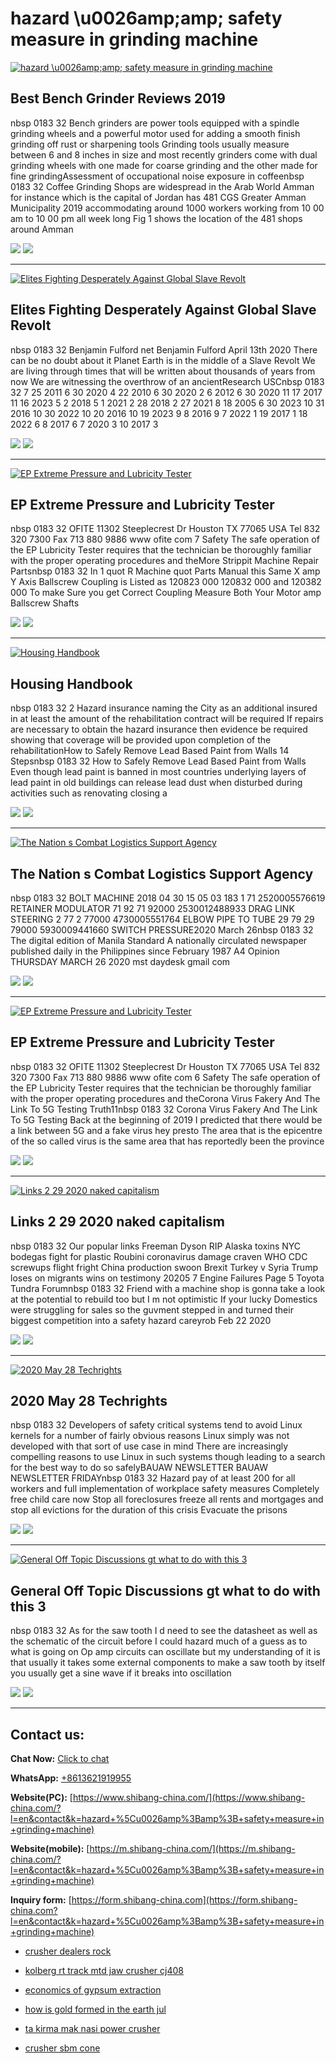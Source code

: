 # hazard \u0026amp;amp; safety measure in grinding machine

<a href="https://swt.shibang-china.com/?l=en&img&k=hazard+%5Cu0026amp%3Bamp%3B+safety+measure+in+grinding+machine" target="_blank">![hazard \u0026amp;amp; safety measure in grinding machine](http://static.shibang-china.com/all-800x300/1159.jpg)</a>

## Best Bench Grinder Reviews 2019
nbsp 0183 32 Bench grinders are power tools equipped with a spindle grinding wheels and a powerful motor used for adding a smooth finish grinding off rust or sharpening tools Grinding tools usually measure between 6 and 8 inches in size and most recently grinders come with dual grinding wheels with one made for coarse grinding and the other made for fine grindingAssessment of occupational noise exposure in coffeenbsp 0183 32 Coffee Grinding Shops are widespread in the Arab World Amman for instance which is the capital of Jordan has 481 CGS Greater Amman Municipality 2019 accommodating around 1000 workers working from 10 00 am to 10 00 pm all week long Fig 1 shows the location of the 481 shops around Amman


<a href="https://whatsapp.shibangsoft.com/WhatsApp.php" target="_blank" title="WhatsApp">![](http://static.shibang-china.com/icon/whatsapp.png)</a> <a href="https://swt.shibang-china.com/?l=en&icon&k=hazard+%5Cu0026amp%3Bamp%3B+safety+measure+in+grinding+machine" target="_blank">![](http://static.shibang-china.com/icon/chat-en.png)</a>

---

<a href="https://swt.shibang-china.com/?l=en&img&k=hazard+%5Cu0026amp%3Bamp%3B+safety+measure+in+grinding+machine" target="_blank">![Elites Fighting Desperately Against Global Slave Revolt](http://static.shibang-china.com/all-800x300/915.jpg)</a>

## Elites Fighting Desperately Against Global Slave Revolt
nbsp 0183 32 Benjamin Fulford net Benjamin Fulford April 13th 2020 There can be no doubt about it Planet Earth is in the middle of a Slave Revolt We are living through times that will be written about thousands of years from now We are witnessing the overthrow of an ancientResearch USCnbsp 0183 32 7 25 2011 6 30 2020 4 22 2010 6 30 2020 2 6 2012 6 30 2020 11 17 2017 11 16 2023 5 2 2018 5 1 2021 2 28 2018 2 27 2021 8 18 2005 6 30 2023 10 31 2016 10 30 2022 10 20 2016 10 19 2023 9 8 2016 9 7 2022 1 19 2017 1 18 2022 6 8 2017 6 7 2020 3 10 2017 3


<a href="https://whatsapp.shibangsoft.com/WhatsApp.php" target="_blank" title="WhatsApp">![](http://static.shibang-china.com/icon/whatsapp.png)</a> <a href="https://swt.shibang-china.com/?l=en&icon&k=hazard+%5Cu0026amp%3Bamp%3B+safety+measure+in+grinding+machine" target="_blank">![](http://static.shibang-china.com/icon/chat-en.png)</a>

---

<a href="https://swt.shibang-china.com/?l=en&img&k=hazard+%5Cu0026amp%3Bamp%3B+safety+measure+in+grinding+machine" target="_blank">![EP Extreme Pressure and Lubricity Tester](http://static.shibang-china.com/all-800x300/1407.jpg)</a>

## EP Extreme Pressure and Lubricity Tester
nbsp 0183 32 OFITE 11302 Steeplecrest Dr Houston TX 77065 USA Tel 832 320 7300 Fax 713 880 9886 www ofite com 7 Safety The safe operation of the EP Lubricity Tester requires that the technician be thoroughly familiar with the proper operating procedures and theMore Strippit Machine Repair Partsnbsp 0183 32 In 1 quot R Machine quot Parts Manual this Same X amp Y Axis Ballscrew Coupling is Listed as 120823 000 120832 000 and 120382 000 To make Sure you get Correct Coupling Measure Both Your Motor amp Ballscrew Shafts


<a href="https://whatsapp.shibangsoft.com/WhatsApp.php" target="_blank" title="WhatsApp">![](http://static.shibang-china.com/icon/whatsapp.png)</a> <a href="https://swt.shibang-china.com/?l=en&icon&k=hazard+%5Cu0026amp%3Bamp%3B+safety+measure+in+grinding+machine" target="_blank">![](http://static.shibang-china.com/icon/chat-en.png)</a>

---

<a href="https://swt.shibang-china.com/?l=en&img&k=hazard+%5Cu0026amp%3Bamp%3B+safety+measure+in+grinding+machine" target="_blank">![Housing Handbook](http://static.shibang-china.com/all-800x300/647.jpg)</a>

## Housing Handbook
nbsp 0183 32 2 Hazard insurance naming the City as an additional insured in at least the amount of the rehabilitation contract will be required If repairs are necessary to obtain the hazard insurance then evidence be required showing that coverage will be provided upon completion of the rehabilitationHow to Safely Remove Lead Based Paint from Walls 14 Stepsnbsp 0183 32 How to Safely Remove Lead Based Paint from Walls Even though lead paint is banned in most countries underlying layers of lead paint in old buildings can release lead dust when disturbed during activities such as renovating closing a


<a href="https://whatsapp.shibangsoft.com/WhatsApp.php" target="_blank" title="WhatsApp">![](http://static.shibang-china.com/icon/whatsapp.png)</a> <a href="https://swt.shibang-china.com/?l=en&icon&k=hazard+%5Cu0026amp%3Bamp%3B+safety+measure+in+grinding+machine" target="_blank">![](http://static.shibang-china.com/icon/chat-en.png)</a>

---

<a href="https://swt.shibang-china.com/?l=en&img&k=hazard+%5Cu0026amp%3Bamp%3B+safety+measure+in+grinding+machine" target="_blank">![The Nation s Combat Logistics Support Agency](http://static.shibang-china.com/all-800x300/1401.jpg)</a>

## The Nation s Combat Logistics Support Agency
nbsp 0183 32 BOLT MACHINE 2018 04 30 15 05 03 183 1 71 2520005576619 RETAINER MODULATOR 71 92 71 92000 2530012488933 DRAG LINK STEERING 2 77 2 77000 4730005551764 ELBOW PIPE TO TUBE 29 79 29 79000 5930009441660 SWITCH PRESSURE2020 March 26nbsp 0183 32 The digital edition of Manila Standard A nationally circulated newspaper published daily in the Philippines since February 1987 A4 Opinion THURSDAY MARCH 26 2020 mst daydesk gmail com


<a href="https://whatsapp.shibangsoft.com/WhatsApp.php" target="_blank" title="WhatsApp">![](http://static.shibang-china.com/icon/whatsapp.png)</a> <a href="https://swt.shibang-china.com/?l=en&icon&k=hazard+%5Cu0026amp%3Bamp%3B+safety+measure+in+grinding+machine" target="_blank">![](http://static.shibang-china.com/icon/chat-en.png)</a>

---

<a href="https://swt.shibang-china.com/?l=en&img&k=hazard+%5Cu0026amp%3Bamp%3B+safety+measure+in+grinding+machine" target="_blank">![EP Extreme Pressure and Lubricity Tester](http://static.shibang-china.com/all-800x300/1276.jpg)</a>

## EP Extreme Pressure and Lubricity Tester
nbsp 0183 32 OFITE 11302 Steeplecrest Dr Houston TX 77065 USA Tel 832 320 7300 Fax 713 880 9886 www ofite com 6 Safety The safe operation of the EP Lubricity Tester requires that the technician be thoroughly familiar with the proper operating procedures and theCorona Virus Fakery And The Link To 5G Testing Truth11nbsp 0183 32 Corona Virus Fakery And The Link To 5G Testing Back at the beginning of 2019 I predicted that there would be a link between 5G and a fake virus hey presto The area that is the epicentre of the so called virus is the same area that has reportedly been the province


<a href="https://whatsapp.shibangsoft.com/WhatsApp.php" target="_blank" title="WhatsApp">![](http://static.shibang-china.com/icon/whatsapp.png)</a> <a href="https://swt.shibang-china.com/?l=en&icon&k=hazard+%5Cu0026amp%3Bamp%3B+safety+measure+in+grinding+machine" target="_blank">![](http://static.shibang-china.com/icon/chat-en.png)</a>

---

<a href="https://swt.shibang-china.com/?l=en&img&k=hazard+%5Cu0026amp%3Bamp%3B+safety+measure+in+grinding+machine" target="_blank">![Links 2 29 2020 naked capitalism](http://static.shibang-china.com/all-800x300/1142.jpg)</a>

## Links 2 29 2020 naked capitalism
nbsp 0183 32 Our popular links Freeman Dyson RIP Alaska toxins NYC bodegas fight for plastic Roubini coronavirus damage craven WHO CDC screwups flight fright China production swoon Brexit Turkey v Syria Trump loses on migrants wins on testimony 20205 7 Engine Failures Page 5 Toyota Tundra Forumnbsp 0183 32 Friend with a machine shop is gonna take a look at the potential to rebuild too but I m not optimistic If your lucky Domestics were struggling for sales so the guvment stepped in and turned their biggest competition into a safety hazard careyrob Feb 22 2020


<a href="https://whatsapp.shibangsoft.com/WhatsApp.php" target="_blank" title="WhatsApp">![](http://static.shibang-china.com/icon/whatsapp.png)</a> <a href="https://swt.shibang-china.com/?l=en&icon&k=hazard+%5Cu0026amp%3Bamp%3B+safety+measure+in+grinding+machine" target="_blank">![](http://static.shibang-china.com/icon/chat-en.png)</a>

---

<a href="https://swt.shibang-china.com/?l=en&img&k=hazard+%5Cu0026amp%3Bamp%3B+safety+measure+in+grinding+machine" target="_blank">![2020 May 28 Techrights](http://static.shibang-china.com/all-800x300/1145.jpg)</a>

## 2020 May 28 Techrights
nbsp 0183 32 Developers of safety critical systems tend to avoid Linux kernels for a number of fairly obvious reasons Linux simply was not developed with that sort of use case in mind There are increasingly compelling reasons to use Linux in such systems though leading to a search for the best way to do so safelyBAUAW NEWSLETTER BAUAW NEWSLETTER FRIDAYnbsp 0183 32 Hazard pay of at least 200 for all workers and full implementation of workplace safety measures Completely free child care now Stop all foreclosures freeze all rents and mortgages and stop all evictions for the duration of this crisis Evacuate the prisons


<a href="https://whatsapp.shibangsoft.com/WhatsApp.php" target="_blank" title="WhatsApp">![](http://static.shibang-china.com/icon/whatsapp.png)</a> <a href="https://swt.shibang-china.com/?l=en&icon&k=hazard+%5Cu0026amp%3Bamp%3B+safety+measure+in+grinding+machine" target="_blank">![](http://static.shibang-china.com/icon/chat-en.png)</a>

---

<a href="https://swt.shibang-china.com/?l=en&img&k=hazard+%5Cu0026amp%3Bamp%3B+safety+measure+in+grinding+machine" target="_blank">![General Off Topic Discussions gt what to do with this 3](http://static.shibang-china.com/all-800x300/392.jpg)</a>

## General Off Topic Discussions gt what to do with this 3
nbsp 0183 32 As for the saw tooth I d need to see the datasheet as well as the schematic of the circuit before I could hazard much of a guess as to what is going on Op amp circuits can oscillate but my understanding of it is that usually it takes some external components to make a saw tooth by itself you usually get a sine wave if it breaks into oscillation

<a href="https://whatsapp.shibangsoft.com/WhatsApp.php" target="_blank" title="WhatsApp">![](http://static.shibang-china.com/icon/whatsapp.png)</a> <a href="https://swt.shibang-china.com/?l=en&icon&k=hazard+%5Cu0026amp%3Bamp%3B+safety+measure+in+grinding+machine" target="_blank">![](http://static.shibang-china.com/icon/chat-en.png)</a>

---
## Contact us:

**Chat Now:** [Click to chat](https://swt.shibang-china.com?l=en&contact&k=hazard+%5Cu0026amp%3Bamp%3B+safety+measure+in+grinding+machine)

**WhatsApp:**  [+8613621919955](https://whatsapp.shibangsoft.com/WhatsApp.php)

**Website(PC):** [https://www.shibang-china.com/](https://www.shibang-china.com/?l=en&contact&k=hazard+%5Cu0026amp%3Bamp%3B+safety+measure+in+grinding+machine)

**Website(mobile):** [https://m.shibang-china.com/](https://m.shibang-china.com/?l=en&contact&k=hazard+%5Cu0026amp%3Bamp%3B+safety+measure+in+grinding+machine)

**Inquiry form:** [https://form.shibang-china.com](https://form.shibang-china.com?l=en&contact&k=hazard+%5Cu0026amp%3Bamp%3B+safety+measure+in+grinding+machine)

* [crusher dealers rock](../170/crusher%20dealers%20rock.md)

* [kolberg rt track mtd jaw crusher cj408](../169/kolberg%20rt%20track%20mtd%20jaw%20crusher%20cj408.md)

* [economics of gypsum extraction](../161/economics%20of%20gypsum%20extraction.md)

* [how is gold formed in the earth jul](../161/how%20is%20gold%20formed%20in%20the%20earth%20jul.md)

* [ta kirma mak nasi power crusher](../166/ta%20kirma%20mak%20nasi%20power%20crusher.md)

* [crusher sbm cone](../170/crusher%20sbm%20cone.md)